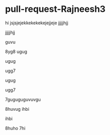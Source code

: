 # pull-request-Rajneesh3
hi
jsjsjejekkekekekejejjeje
jjjjjhjj

jjjjjhjj

guvu

8yg8
ugug

ugug

ugg7

ugug

ugg7

7guguguguvuvgu

8huvug
ihbi

ihbi

8huho
7hi
